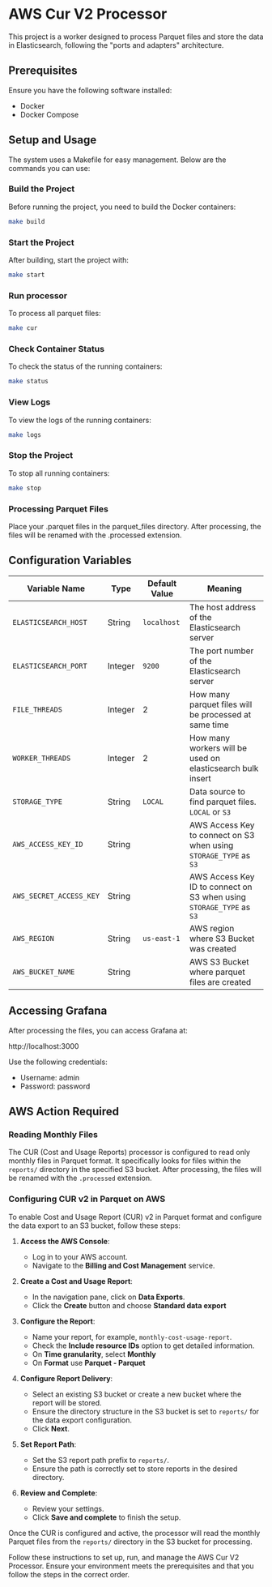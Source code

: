 # AWS Cur V2 Processor

This project is a worker designed to process Parquet files and store the data in Elasticsearch, following the "ports and adapters" architecture.

## Prerequisites
Ensure you have the following software installed:

- Docker
- Docker Compose

## Setup and Usage
The system uses a Makefile for easy management. Below are the commands you can use:

### Build the Project
Before running the project, you need to build the Docker containers:

```sh
make build
```

### Start the Project
After building, start the project with:

```sh
make start
```

### Run processor
To process all parquet files:

```sh
make cur
```

### Check Container Status
To check the status of the running containers:

```sh
make status
```

### View Logs
To view the logs of the running containers:

```sh
make logs
```

### Stop the Project
To stop all running containers:

```sh
make stop
```

### Processing Parquet Files
Place your .parquet files in the parquet_files directory. After processing, the files will be renamed with the .processed extension.

## Configuration Variables

| Variable Name          | Type    | Default Value | Meaning                                        |
|------------------------|---------|---------------|------------------------------------------------|
| `ELASTICSEARCH_HOST`   | String  | `localhost`   | The host address of the Elasticsearch server   |
| `ELASTICSEARCH_PORT`   | Integer | `9200`        | The port number of the Elasticsearch server    |
| `FILE_THREADS`         | Integer | 2             | How many parquet files will be processed at same time |
| `WORKER_THREADS`       | Integer | 2             | How many workers will be used on elasticsearch bulk insert |
| `STORAGE_TYPE`         | String  | `LOCAL`       | Data source to find parquet files. `LOCAL` or `S3` |
| `AWS_ACCESS_KEY_ID`    | String  |               | AWS Access Key to connect on S3 when using `STORAGE_TYPE` as `S3` |
| `AWS_SECRET_ACCESS_KEY`| String  |               | AWS Access Key ID to connect on S3 when using `STORAGE_TYPE` as `S3` |
| `AWS_REGION`           | String  | `us-east-1`   | AWS region where S3 Bucket was created         |
| `AWS_BUCKET_NAME`      | String  |               | AWS S3 Bucket where parquet files are created  |

## Accessing Grafana
After processing the files, you can access Grafana at:

http://localhost:3000

Use the following credentials:

- Username: admin
- Password: password


## AWS Action Required

### Reading Monthly Files

The CUR (Cost and Usage Reports) processor is configured to read only monthly files in Parquet format. It specifically looks for files within the `reports/` directory in the specified S3 bucket. After processing, the files will be renamed with the `.processed` extension.

### Configuring CUR v2 in Parquet on AWS

To enable Cost and Usage Report (CUR) v2 in Parquet format and configure the data export to an S3 bucket, follow these steps:

1. **Access the AWS Console**:
   - Log in to your AWS account.
   - Navigate to the **Billing and Cost Management** service.

2. **Create a Cost and Usage Report**:
   - In the navigation pane, click on **Data Exports**.
   - Click the **Create** button and choose **Standard data export**

3. **Configure the Report**:
   - Name your report, for example, `monthly-cost-usage-report`.
   - Check the **Include resource IDs** option to get detailed information.
   - On **Time granularity**, select **Monthly**
   - On **Format** use **Parquet - Parquet**

4. **Configure Report Delivery**:
   - Select an existing S3 bucket or create a new bucket where the report will be stored.
   - Ensure the directory structure in the S3 bucket is set to `reports/` for the data export configuration.
   - Click **Next**.

5. **Set Report Path**:
   - Set the S3 report path prefix to `reports/`.
   - Ensure the path is correctly set to store reports in the desired directory.

6. **Review and Complete**:
   - Review your settings.
   - Click **Save and complete** to finish the setup.

Once the CUR is configured and active, the processor will read the monthly Parquet files from the `reports/` directory in the S3 bucket for processing.

Follow these instructions to set up, run, and manage the AWS Cur V2 Processor. Ensure your environment meets the prerequisites and that you follow the steps in the correct order.